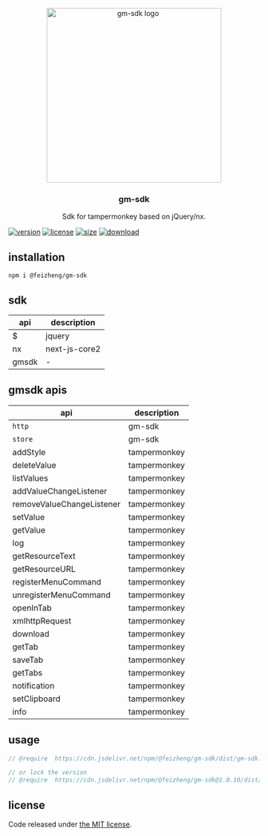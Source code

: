 <p align="center">
  <a href="https://github.com/afeiship/gm-sdk">
    <img width="350" src="https://tva1.sinaimg.cn/large/007S8ZIlgy1ggisduaj9ij30om08caaf.jpg" alt="gm-sdk logo">
  </a>
</p>

<h3 align="center">gm-sdk</h3>

<p align="center">
  Sdk for tampermonkey based on jQuery/nx.
</p>

[![version][version-image]][version-url]
[![license][license-image]][license-url]
[![size][size-image]][size-url]
[![download][download-image]][download-url]

## installation
```shell
npm i @feizheng/gm-sdk
```

## sdk
| api   | description   |
| ----- | ------------- |
| $     | jquery        |
| nx    | next-js-core2 |
| gmsdk | -             |

## gmsdk apis
| api                       | description  |
| ------------------------- | ------------ |
| `http`                    | gm-sdk       |
| `store`                   | gm-sdk       |
| addStyle                  | tampermonkey |
| deleteValue               | tampermonkey |
| listValues                | tampermonkey |
| addValueChangeListener    | tampermonkey |
| removeValueChangeListener | tampermonkey |
| setValue                  | tampermonkey |
| getValue                  | tampermonkey |
| log                       | tampermonkey |
| getResourceText           | tampermonkey |
| getResourceURL            | tampermonkey |
| registerMenuCommand       | tampermonkey |
| unregisterMenuCommand     | tampermonkey |
| openInTab                 | tampermonkey |
| xmlhttpRequest            | tampermonkey |
| download                  | tampermonkey |
| getTab                    | tampermonkey |
| saveTab                   | tampermonkey |
| getTabs                   | tampermonkey |
| notification              | tampermonkey |
| setClipboard              | tampermonkey |
| info                      | tampermonkey |

## usage
```js
// @require  https://cdn.jsdelivr.net/npm/@feizheng/gm-sdk/dist/gm-sdk.js

// or lock the version
// @require  https://cdn.jsdelivr.net/npm/@feizheng/gm-sdk@1.0.10/dist/gm-sdk.js
```

## license
Code released under [the MIT license](https://github.com/afeiship/gm-sdk/blob/master/LICENSE.txt).

[version-image]: https://img.shields.io/npm/v/@feizheng/gm-sdk
[version-url]: https://npmjs.org/package/@feizheng/gm-sdk

[license-image]: https://img.shields.io/npm/l/@feizheng/gm-sdk
[license-url]: https://github.com/afeiship/next-guid/blob/master/LICENSE.txt

[size-image]: https://img.shields.io/bundlephobia/minzip/@feizheng/gm-sdk
[size-url]: https://github.com/afeiship/next-guid/blob/master/dist/next-guid.min.js

[download-image]: https://img.shields.io/npm/dm/@feizheng/gm-sdk
[download-url]: https://www.npmjs.com/package/@feizheng/gm-sdk
